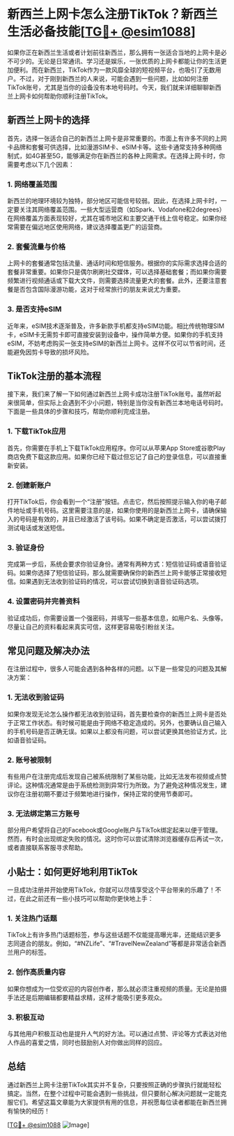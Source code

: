 # 新西兰上网卡怎么注册TikTok？新西兰生活必备技能[[TG💪+ @esim1088](https://t.me/s/esim1088)]

如果你正在新西兰生活或者计划前往新西兰，那么拥有一张适合当地的上网卡是必不可少的。无论是日常通讯、学习还是娱乐，一张优质的上网卡都能让你的生活更加便利。而在新西兰，TikTok作为一款风靡全球的短视频平台，也吸引了无数用户。不过，对于刚到新西兰的人来说，可能会遇到一些问题，比如如何注册TikTok账号，尤其是当你的设备没有本地号码时。今天，我们就来详细聊聊新西兰上网卡如何帮助你顺利注册TikTok。

## 新西兰上网卡的选择

首先，选择一张适合自己的新西兰上网卡是非常重要的。市面上有许多不同的上网卡品牌和套餐可供选择，比如漫游SIM卡、eSIM卡等。这些卡通常支持多种网络制式，如4G甚至5G，能够满足你在新西兰的各种上网需求。在选择上网卡时，你需要考虑以下几个因素：

### 1. 网络覆盖范围

新西兰的地理环境较为独特，部分地区可能信号较弱。因此，在选择上网卡时，一定要关注其网络覆盖范围。一些大型运营商（如Spark、Vodafone和2degrees）在网络覆盖方面表现较好，尤其在城市地区和主要交通干线上信号稳定。如果你经常需要在偏远地区使用网络，建议选择覆盖更广的运营商。

### 2. 套餐流量与价格

上网卡的套餐通常包括流量、通话时间和短信服务。根据你的实际需求选择合适的套餐非常重要。如果你只是偶尔刷刷社交媒体，可以选择基础套餐；而如果你需要频繁进行视频通话或下载大文件，则需要选择流量更大的套餐。此外，还要注意套餐是否包含国际漫游功能，这对于经常旅行的朋友来说尤为重要。

### 3. 是否支持eSIM

近年来，eSIM技术逐渐普及，许多新款手机都支持eSIM功能。相比传统物理SIM卡，eSIM卡无需剪卡即可直接安装到设备中，操作简单方便。如果你的手机支持eSIM，不妨考虑购买一张支持eSIM的新西兰上网卡。这样不仅可以节省时间，还能避免因剪卡导致的损坏风险。

## TikTok注册的基本流程

接下来，我们来了解一下如何通过新西兰上网卡成功注册TikTok账号。虽然听起来很简单，但实际上会遇到不少小问题，特别是当你没有新西兰本地电话号码时。下面是一些具体的步骤和技巧，帮助你顺利完成注册。

### 1. 下载TikTok应用

首先，你需要在手机上下载TikTok应用程序。你可以从苹果App Store或谷歌Play商店免费下载这款应用。如果你已经下载过但忘记了自己的登录信息，可以直接重新安装。

### 2. 创建新账户

打开TikTok后，你会看到一个“注册”按钮。点击它，然后按照提示输入你的电子邮件地址或手机号码。这里需要注意的是，如果你使用的是新西兰上网卡，请确保输入的号码是有效的，并且已经激活了该号码。如果不确定是否激活，可以尝试拨打测试电话或发送短信。

### 3. 验证身份

完成第一步后，系统会要求你验证身份。通常有两种方式：短信验证码或语音验证码。如果你选择了短信验证码，那么就需要确保你的新西兰上网卡能够正常接收短信。如果遇到无法收到验证码的情况，可以尝试切换到语音验证码选项。

### 4. 设置密码并完善资料

验证成功后，你需要设置一个强密码，并填写一些基本信息，如用户名、头像等。尽量让自己的资料看起来真实可信，这样更容易吸引粉丝关注。

## 常见问题及解决办法

在注册过程中，很多人可能会遇到各种各样的问题。以下是一些常见的问题及其解决方案：

### 1. 无法收到验证码

如果你发现无论怎么操作都无法收到验证码，首先要检查你的新西兰上网卡是否处于正常工作状态。有时候可能是由于网络不稳定造成的。另外，也要确认自己输入的手机号码是否正确无误。如果以上都没有问题，可以尝试更换其他验证方式，比如语音验证码。

### 2. 账号被限制

有些用户在注册完成后发现自己被系统限制了某些功能，比如无法发布视频或点赞评论。这种情况通常是由于系统检测到异常行为所致。为了避免这种情况发生，建议你在注册初期不要过于频繁地进行操作，保持正常的使用节奏即可。

### 3. 无法绑定第三方账号

部分用户希望将自己的Facebook或Google账户与TikTok绑定起来以便于管理。然而，有时会出现绑定失败的情况。这时你可以尝试清除浏览器缓存后再试一次，或者直接联系客服寻求帮助。

## 小贴士：如何更好地利用TikTok

一旦成功注册并开始使用TikTok，你就可以尽情享受这个平台带来的乐趣了！不过，在此之前还有一些小技巧可以帮助你更快地上手：

### 1. 关注热门话题

TikTok上有许多热门话题标签，参与这些话题不仅能提高曝光率，还能结识更多志同道合的朋友。例如，“#NZLife”、“#TravelNewZealand”等都是非常适合新西兰用户的标签。

### 2. 创作高质量内容

如果你想成为一位受欢迎的内容创作者，那么就必须注重视频的质量。无论是拍摄手法还是后期编辑都要精益求精，这样才能吸引更多观众。

### 3. 积极互动

与其他用户积极互动也是提升人气的好方法。可以通过点赞、评论等方式表达对他人作品的喜爱之情，同时也鼓励别人对你做出同样的回应。

## 总结

通过新西兰上网卡注册TikTok其实并不复杂，只要按照正确的步骤执行就能轻松搞定。当然，在整个过程中可能会遇到一些挑战，但只要耐心解决问题就一定能克服它们。希望这篇文章能为大家提供有用的信息，并祝愿每位读者都能在新西兰拥有愉快的经历！

[[TG💪+ @esim1088](https://t.me/s/esim1088) ![Image](https://i.postimg.cc/4NQfJmqS/Snipaste-2025-05-13-00-14-12.png)]